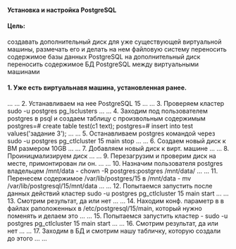 #### Установка и настройка PostgreSQL

#### Цель:
создавать дополнительный диск для уже существующей виртуальной машины, размечать его и делать на нем файловую систему
переносить содержимое базы данных PostgreSQL на дополнительный диск
переносить содержимое БД PostgreSQL между виртуальными машинами


#### 1. Уже есть виртуальнавя машина, установленная ранее.
...
...
2. Устанавливаем на нее PostgreSQL 15
...
...
3. Проверяем кластер
sudo -u postgres pg_lsclusters
...
...
4. Заходим под пользователем postgres в psql и создаем таблицу с произвольным содержимым
postgres=# create table test(c1 text);
postgres=# insert into test values('задание 3');
...
...
5. Останавливаем postgres командой через sudo -u postgres pg_ctlcluster 15 main stop
...
...
6. Создаем новый диск к ВМ размером 10GB
...
...
7. Добавляем новый диск к вирт. машине
...
...
8. Проиницмализируем диск
...
...
9. Перезагрузим и проверим диск на месте, примонтирован ли он.
...
...
10. Назначим пользователя postgres владельцем /mnt/data - chown -R postgres:postgres /mnt/data/
...
...
11. Перенесем содержимое /var/lib/postgres/15 в /mnt/data - mv /var/lib/postgresql/15/mnt/data
...
...
12. Попытаемся запустить после данных действий кластер
 sudo -u postgres pg_ctlcluster 15 main start
...
...
13. Смотрим результат, да или нет
...
...
14. Находим конф. параметр в в файлах раположенных в /etc/postgresql/15/main, который нужно поменять
 и делаем это
...
...
15. Попытаемся запустить кластер - sudo -u postgres pg_ctlcluster 15 main start
...
...
16. Смотрим результат, да или нет
...
...
17. Заходим в БД и смотрим нашу табличку, которую создали до этого
...
...
